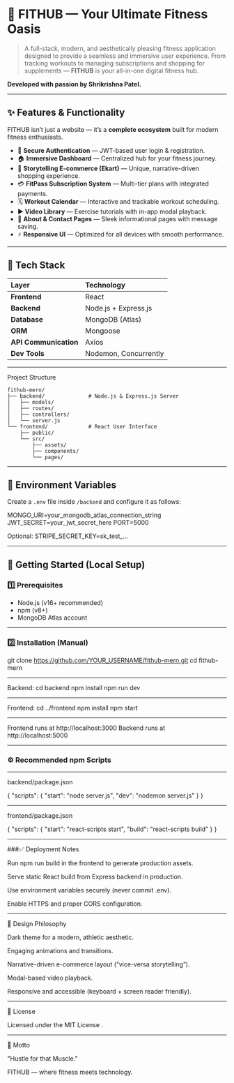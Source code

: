 # 💪 FITHUB — Your Ultimate Fitness Oasis

> A full-stack, modern, and aesthetically pleasing fitness application designed to provide a seamless and immersive user experience. From tracking workouts to managing subscriptions and shopping for supplements — **FITHUB** is your all-in-one digital fitness hub.

**Developed with passion by Shrikrishna Patel.**

---

## ✨ Features & Functionality

FITHUB isn’t just a website — it’s a **complete ecosystem** built for modern fitness enthusiasts.

- 🔐 **Secure Authentication** — JWT-based user login & registration.
- 🏠 **Immersive Dashboard** — Centralized hub for your fitness journey.
- 🛒 **Storytelling E-commerce (Ekart)** — Unique, narrative-driven shopping experience.
- 💳 **FitPass Subscription System** — Multi-tier plans with integrated payments.
- 🗓️ **Workout Calendar** — Interactive and trackable workout scheduling.
- ▶️ **Video Library** — Exercise tutorials with in-app modal playback.
- 👤 **About & Contact Pages** — Sleek informational pages with message saving.
- ⚡ **Responsive UI** — Optimized for all devices with smooth performance.

---

## 🚀 Tech Stack

| Layer | Technology |
|:------|:------------|
| **Frontend** | React |
| **Backend** | Node.js + Express.js |
| **Database** | MongoDB (Atlas) |
| **ORM** | Mongoose |
| **API Communication** | Axios |
| **Dev Tools** | Nodemon, Concurrently |

---

Project Structure

```
fithub-mern/
├── backend/              # Node.js & Express.js Server
│   ├── models/
│   ├── routes/
│   ├── controllers/
│   └── server.js
└── frontend/             # React User Interface
    ├── public/
    └── src/
        ├── assets/
        ├── components/
        └── pages/
```

---

## 🧩 Environment Variables

Create a `.env` file inside `/backend` and configure it as follows:

MONGO_URI=your_mongodb_atlas_connection_string
JWT_SECRET=your_jwt_secret_here
PORT=5000

Optional: STRIPE_SECRET_KEY=sk_test_...


---

## 🏁 Getting Started (Local Setup)

### 1️⃣ Prerequisites
- Node.js (v16+ recommended)
- npm (v8+)
- MongoDB Atlas account

---

### 2️⃣ Installation (Manual)

git clone https://github.com/YOUR_USERNAME/fithub-mern.git
cd fithub-mern

---

Backend:
cd backend
npm install
npm run dev

---

Frontend:
cd ../frontend
npm install
npm start

---

Frontend runs at http://localhost:3000
Backend runs at http://localhost:5000

---

### ⚙️ Recommended npm Scripts

---

backend/package.json

{
  "scripts": {
    "start": "node server.js",
    "dev": "nodemon server.js"
  }
}

---

frontend/package.json

{
  "scripts": {
    "start": "react-scripts start",
    "build": "react-scripts build"
  }
}

---

###✅ Deployment Notes

Run npm run build in the frontend to generate production assets.

Serve static React build from Express backend in production.

Use environment variables securely (never commit .env).

Enable HTTPS and proper CORS configuration.

---

🎨 Design Philosophy

Dark theme for a modern, athletic aesthetic.

Engaging animations and transitions.

Narrative-driven e-commerce layout (“vice-versa storytelling”).

Modal-based video playback.

Responsive and accessible (keyboard + screen reader friendly).

---

🧾 License

Licensed under the MIT License
.

---

💬 Motto

"Hustle for that Muscle."

FITHUB — where fitness meets technology.



